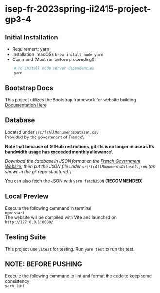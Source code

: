 # isep-fr-2023spring-ii2415-project-gp3-4

## Initial Installation

- Requirement: yarn
- Installation (macOS): `brew install node yarn`
- Command (Must run before proceeding!):

``` bash
    # To install node server dependencies
    yarn
```

## Bootstrap Docs
This project utilizes the Bootstrap framework for website building\
[Documentation Here](https://getbootstrap.com/docs/5.3/getting-started/vite/)

## Database

Located under `src/frAllMonumentsDataset.csv`\
Provided by the government of France\

**Note that because of GitHub restrictions, git-lfs is no longer in use as lfs bandwidth usage has exceeded monthly allowance**\

_Download the database in JSON format on the [French Government Website](https://www.data.gouv.fr/fr/datasets/r/0dca8af6-fb5e-42d8-970f-2b369fe7e421), then put the JSON file under `src/frAllMonumentsDataset.json` (as shown in the git repo structure)_.\

You can also fetch the JSON with `yarn fetchJSON` **(RECOMMENDED)**

## Local Preview

Execute the following command in terminal\
`npm start`\
The website will be compiled with Vite and launched on `http://127.0.0.1:8080/`

## Testing Suite

This project use `vitest` for testing. Run `yarn test` to run the test.

## NOTE: BEFORE PUSHING

Execute the following command to lint and format the code to keep some consistency\
`yarn lint`
